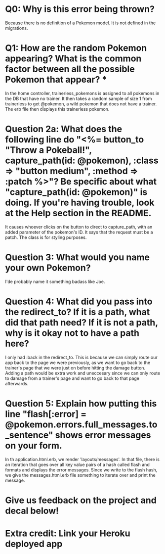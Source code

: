 # Q0: Why is this error being thrown?
Because there is no definition of a Pokemon model. It is not defined in the migrations.

# Q1: How are the random Pokemon appearing? What is the common factor between all the possible Pokemon that appear? *
In the home controller, trainerless_pokemons is assigned to all pokemons in the DB that have no trainer. It then takes a random sample of size 1 from trainerless to get @pokemon, a wild pokemon that does not have a trainer. The erb file then displays this trainerless pokemon.

# Question 2a: What does the following line do "<%= button_to "Throw a Pokeball!", capture_path(id: @pokemon), :class => "button medium", :method => :patch %>"? Be specific about what "capture_path(id: @pokemon)" is doing. If you're having trouble, look at the Help section in the README.
It causes whoever clicks on the button to direct to capture_path, with an added parameter of the pokemon's ID. It says that the request must be a patch. The class is for styling purposes.

# Question 3: What would you name your own Pokemon?
I'de probably name it something badass like Joe.

# Question 4: What did you pass into the redirect_to? If it is a path, what did that path need? If it is not a path, why is it okay not to have a path here?
I only had :back in the redirect_to. This is because we can simply route our app back to the page we were previously, as we want to go back to the trainer's page that we were just on before hitting the damage button. Adding a path would be extra work and uneccesary since we can only route to damage from a trainer's page and want to go back to that page afterwards.

# Question 5: Explain how putting this line "flash[:error] = @pokemon.errors.full_messages.to_sentence" shows error messages on your form.
In th application.html.erb, we render 'layouts/messages'. In that file, there is an iteration that goes over all key value pairs of a hash called flash and formats and displays the error messages. Since we write to the flash hash, we give the messages.html.erb file something to iterate over and print the message.

# Give us feedback on the project and decal below!

# Extra credit: Link your Heroku deployed app
